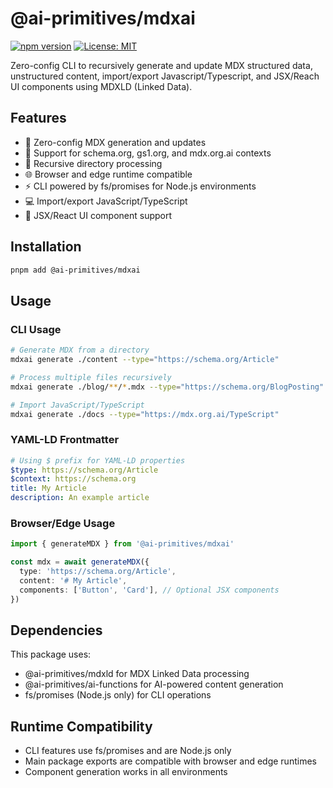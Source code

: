 # @ai-primitives/mdxai

[![npm version](https://badge.fury.io/js/%40ai-primitives%2Fmdxai.svg)](https://www.npmjs.com/package/@ai-primitives/mdxai)
[![License: MIT](https://img.shields.io/badge/License-MIT-yellow.svg)](https://opensource.org/licenses/MIT)

Zero-config CLI to recursively generate and update MDX structured data, unstructured content, import/export Javascript/Typescript, and JSX/Reach UI components using MDXLD (Linked Data).

## Features

- 🚀 Zero-config MDX generation and updates
- 📝 Support for schema.org, gs1.org, and mdx.org.ai contexts
- 🔄 Recursive directory processing
- 🌐 Browser and edge runtime compatible
- ⚡️ CLI powered by fs/promises for Node.js environments
- 💻 Import/export JavaScript/TypeScript
- 🎨 JSX/React UI component support

## Installation

```bash
pnpm add @ai-primitives/mdxai
```

## Usage

### CLI Usage

```bash
# Generate MDX from a directory
mdxai generate ./content --type="https://schema.org/Article"

# Process multiple files recursively
mdxai generate ./blog/**/*.mdx --type="https://schema.org/BlogPosting"

# Import JavaScript/TypeScript
mdxai generate ./docs --type="https://mdx.org.ai/TypeScript"
```

### YAML-LD Frontmatter

```yaml
# Using $ prefix for YAML-LD properties
$type: https://schema.org/Article
$context: https://schema.org
title: My Article
description: An example article
```

### Browser/Edge Usage

```typescript
import { generateMDX } from '@ai-primitives/mdxai'

const mdx = await generateMDX({
  type: 'https://schema.org/Article',
  content: '# My Article',
  components: ['Button', 'Card'], // Optional JSX components
})
```

## Dependencies

This package uses:

- @ai-primitives/mdxld for MDX Linked Data processing
- @ai-primitives/ai-functions for AI-powered content generation
- fs/promises (Node.js only) for CLI operations

## Runtime Compatibility

- CLI features use fs/promises and are Node.js only
- Main package exports are compatible with browser and edge runtimes
- Component generation works in all environments
